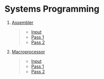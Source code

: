 # Systems Programming

1. [Assembler](./Assembler/Pass-1/)
   > - [Input](./Assembler/source.txt)
   > - [Pass 1](./Assembler/Pass-1/first_pass.py)
   > - [Pass 2](./Assembler/Pass-2/second-pass.py)
2. [Macroprocessor](./Macroprocessor/)
   > - [Input](./Macroprocessor/macro-example.txt)
   > - [Pass 1](./Macroprocessor/processing.py)
   > - [Pass 2](./Macroprocessor/expansion.py)

